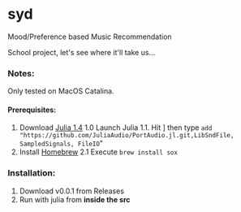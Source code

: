 # syd

Mood/Preference based Music Recommendation

School project, let's see where it'll take us...

### Notes:

Only tested on MacOS Catalina.

#### Prerequisites:

1. Download [Julia 1.4](https://julialang.org/downloads/)
    1.0  Launch Julia
    1.1. Hit ] then type `add "https://github.com/JuliaAudio/PortAudio.jl.git,LibSndFile, SampledSignals, FileIO`"
2. Install [Homebrew](https://brew.sh)
    2.1  Execute `brew install sox`

### Installation:

1. Download v0.0.1 from Releases
2. Run with julia from **inside the src**
